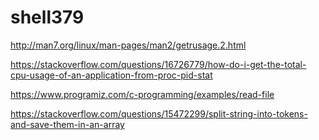 # shell379


http://man7.org/linux/man-pages/man2/getrusage.2.html

https://stackoverflow.com/questions/16726779/how-do-i-get-the-total-cpu-usage-of-an-application-from-proc-pid-stat

https://www.programiz.com/c-programming/examples/read-file

https://stackoverflow.com/questions/15472299/split-string-into-tokens-and-save-them-in-an-array
